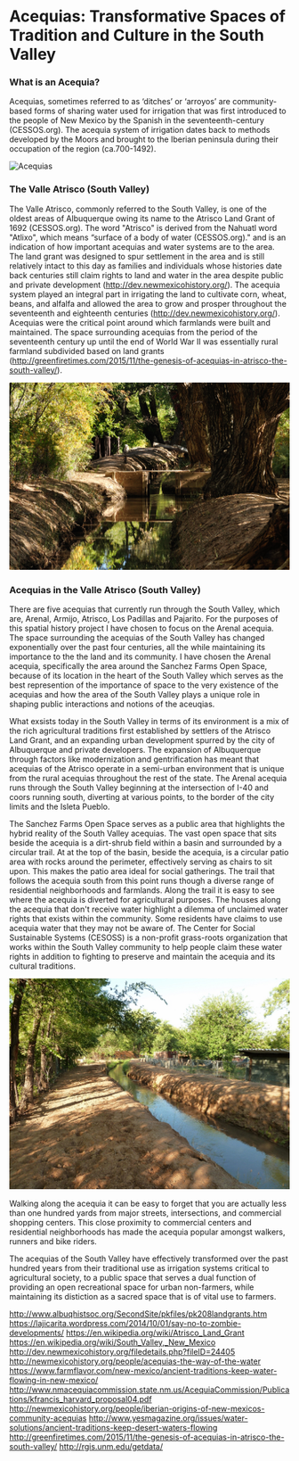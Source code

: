 # Acequias: Transformative Spaces of Tradition and Culture in the South Valley

### What is an Acequia?

Acequias, sometimes referred to as ‘ditches’ or ‘arroyos’ are community-based forms of sharing water used for irrigation that was first introduced to the people of New Mexico by the Spanish in the seventeenth-century (CESSOS.org). The acequia system of irrigation dates back to methods developed by the Moors and brought to the Iberian peninsula during their occupation of the region (ca.700-1492).

![Acequias](images/acequias_exhibit_maxwell_museum_.jpeg)

### The Valle Atrisco (South Valley)

The Valle Atrisco, commonly referred to the South Valley, is one of the oldest areas of Albuquerque owing its name to the Atrisco Land Grant of 1692 (CESSOS.org). The word "Atrisco" is derived from the Nahuatl word "Atlixo", which means “surface of a body of water (CESSOS.org)." and is an indication of how important acequias and water systems are to the area. The land grant was designed to spur settlement in the area and is still relatively intact to this day as families and individuals whose histories date back centuries still claim rights to land and water in the area despite public and private development (http://dev.newmexicohistory.org/). The acequia system played an integral part in irrigating the land to cultivate corn, wheat, beans, and alfalfa and allowed the area to grow and prosper throughout the seventeenth and eighteenth centuries (http://dev.newmexicohistory.org/). Acequias were the critical point around which farmlands were built and maintained. The space surrounding acequias from the period of the seventeenth century up until the end of World War II was essentially rural farmland subdivided based on land grants (http://greenfiretimes.com/2015/11/the-genesis-of-acequias-in-atrisco-the-south-valley/).

![Acequia](images/Acequia1.jpeg)

### Acequias in the Valle Atrisco (South Valley)

There are five acequias that currently run through the South Valley, which are, Arenal, Armijo, Atrisco, Los Padillas and Pajarito. For the purposes of this spatial history project I have chosen to focus on the Arenal acequia. The space surrounding the acequias of the South Valley has changed exponentially over the past four centuries, all the while maintaining its importance to the the land and its community. I have chosen the Arenal acequia, specifically the area around the Sanchez Farms Open Space, because of its location in the heart of the South Valley which serves as the best represention of the importance of space to the very existence of the acequias and how the area of the South Valley plays a unique role in shaping public interactions and notions of the aceuqias. 

What exsists today in the South Valley in terms of its environment is a mix of the rich agricultural traditions first established by settlers of the Atrisco Land Grant, and an expanding urban development spurred by the city of Albuquerque and private developers. The expansion of Albuquerque through factors like modernization and gentrification has meant that acequias of the Atrisco operate in a semi-urban environment that is unique from the rural acequias throughout the rest of the state. The Arenal acequia runs through the South Valley beginning at the intersection of I-40 and coors running south, diverting at various points, to the border of the city limits and the Isleta Pueblo. 

The Sanchez Farms Open Space serves as a public area that highlights the hybrid reality of the South Valley acequias. The vast open space that sits beside the acequia is a dirt-shrub field within a basin and surrounded by a circular trail. At at the top of the basin, beside the acequia, is a circular patio area with rocks around the perimeter, effectively serving as chairs to sit upon. This makes the patio area ideal for social gatherings. The trail that follows the acequia south from this point runs though a diverse range of residential neighborhoods and farmlands. Along the trail it is easy to see where the acequia is diverted for agricultural purposes. The houses along the acequia that don't receive water highlight a dilemma of unclaimed water rights that exists within the community. Some residents have claims to use acequia water that they may not be aware of. The Center for Social Sustainable Systems (CESOSS) is a non-profit grass-roots organization that works within the South Valley community to help people claim these water rights in addition to fighting to preserve and maintain the acequia and its cultural traditions.

![Acequia](images/Acequia2.jpeg)

Walking along the acequia it can be easy to forget that you are actually less than one hundred yards from major streets, intersections, and commercial shopping centers. This close proximity to commercial centers and residential neighborhoods has made the acequia popular amongst walkers, runners and bike riders. 

The acequias of the South Valley have effectively transformed over the past hundred years from their traditional use as irrigation systems critical to agricultural society, to a public space that serves a dual function of providing an open recreational space for urban non-farmers, while maintaining its distiction as a sacred space that is of vital use to farmers. 

http://www.albuqhistsoc.org/SecondSite/pkfiles/pk208landgrants.htm
https://lajicarita.wordpress.com/2014/10/01/say-no-to-zombie-developments/
https://en.wikipedia.org/wiki/Atrisco_Land_Grant
https://en.wikipedia.org/wiki/South_Valley,_New_Mexico
http://dev.newmexicohistory.org/filedetails.php?fileID=24405
http://newmexicohistory.org/people/acequias-the-way-of-the-water
https://www.farmflavor.com/new-mexico/ancient-traditions-keep-water-flowing-in-new-mexico/
http://www.nmacequiacommission.state.nm.us/AcequiaCommission/Publications/kfrancis_harvard_proposal04.pdf
http://newmexicohistory.org/people/iberian-origins-of-new-mexicos-community-acequias
http://www.yesmagazine.org/issues/water-solutions/ancient-traditions-keep-desert-waters-flowing
http://greenfiretimes.com/2015/11/the-genesis-of-acequias-in-atrisco-the-south-valley/
http://rgis.unm.edu/getdata/

